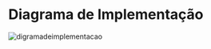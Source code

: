 # Diagrama de Implementação

![digramadeimplementacao]("https://github.com/RYHBTG/IMAGESDUMP/blob/main/IMAGES%20OVERLEAF/Diagrama%20de%20Implementa%C3%A7%C3%A3o.jpg")
